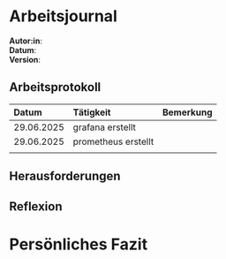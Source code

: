 # Arbeitsjournal
**Autor:in**:  
**Datum**:    
**Version**:  

## Arbeitsprotokoll
| Datum | Tätigkeit | Bemerkung |
| :-- | :-- | :-- |
| 29.06.2025 | grafana erstellt |  |
| 29.06.2025 | prometheus erstellt |  |
|  |  |  |

## Herausforderungen

## Reflexion

# Persönliches Fazit

